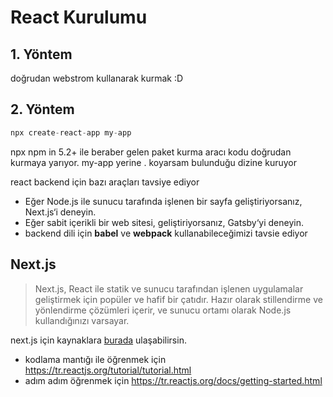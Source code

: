 # React Kurulumu
## 1. Yöntem
doğrudan webstrom kullanarak kurmak :D

## 2. Yöntem
```javascript
npx create-react-app my-app
```

npx npm in 5.2+ ile beraber gelen paket kurma aracı kodu doğrudan kurmaya yarıyor. my-app yerine . koyarsam bulunduğu dizine kuruyor

react backend için bazı araçları tavsiye ediyor
 * Eğer Node.js ile sunucu tarafında işlenen bir sayfa geliştiriyorsanız, Next.js‘i deneyin.
 * Eğer sabit içerikli bir web sitesi, geliştiriyorsanız, Gatsby‘yi deneyin.
 * backend dili için <b>babel</b> ve <b>webpack</b> kullanabileceğimizi tavsie ediyor

## Next.js
 >Next.js, React ile statik ve sunucu tarafından işlenen uygulamalar geliştirmek için popüler ve hafif bir çatıdır. Hazır olarak stillendirme ve yönlendirme çözümleri içerir, ve sunucu ortamı olarak Node.js kullandığınızı varsayar.

next.js için kaynaklara [burada](nextjs/kaynaklar.md) ulaşabilirsin.

* kodlama mantığı ile öğrenmek için https://tr.reactjs.org/tutorial/tutorial.html
* adım adım öğrenmek için https://tr.reactjs.org/docs/getting-started.html
